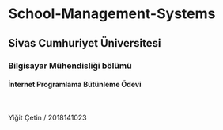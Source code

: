 # School-Management-Systems

<h2> Sivas Cumhuriyet Üniversitesi </h2>
<h3> Bilgisayar Mühendisliği bölümü </h3>
<h4> İnternet Programlama Bütünleme Ödevi </h4> <br>

  Yiğit Çetin / 2018141023
